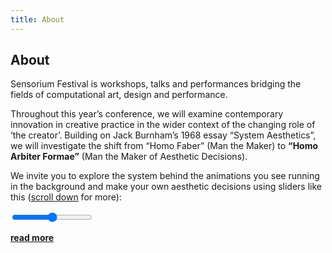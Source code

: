 ```yaml
---
title: About
---
```


## About

<div class="f3">
Sensorium Festival is workshops, talks and performances bridging the fields of computational art, design and performance.
</div>

Throughout this year’s conference, we will examine contemporary innovation in creative practice in the wider context of the changing role of ‘the creator’. Building on Jack Burnham’s 1968 essay “System Aesthetics”, we will investigate the shift from “Homo Faber” (Man the Maker) to **“Homo Arbiter Formae”** (Man the Maker of Aesthetic Decisions).

We invite you to explore the system behind the animations you see running in the background and make your own aesthetic decisions using sliders like this ([scroll down](#sliders) for more):

<input type="range" class="slider count" oninput="set_state('count', this.value)" onchange="set_state('count', this.value)">

**[read more](/about)**